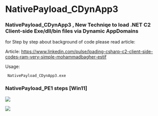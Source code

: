
# NativePayload_CDynApp3
### NativePayload_CDynApp3 , New Techniqe to load .NET C2 Client-side Exe/dll/bin files via Dynamic AppDomains


for Step by step about background of code please read article:

Article: https://www.linkedin.com/pulse/loading-csharp-c2-client-side-codes-ram-very-simple-mohammadbagher-estif


Usage: 
    
     NativePayload_CDynApp3.exe 
      

### NativePayload_PE1 steps [Win11]
   ![](https://https://github.com/DamonMohammadbagher/NativePayloads/blob/main/NativePayload_CDynApp3/Pic/server1.png)
   
 
<p><a href="https://hits.seeyoufarm.com"><img src="https://hits.seeyoufarm.com/api/count/incr/badge.svg?url=https://github.com/DamonMohammadbagher/NativePayload_CDynApp3/"/></a></p>
